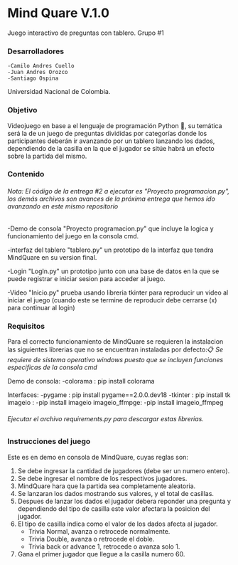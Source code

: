 ﻿# Mind Quare V.1.0 
 Juego interactivo de preguntas con tablero.
 Grupo #1
 
### Desarrolladores
    -Camilo Andres Cuello
    -Juan Andres Orozco
    -Santiago Ospina

Universidad Nacional de Colombia.

### Objetivo 
Videojuego en base a el lenguaje de programación Python :snake:, su temática será la de un juego de preguntas divididas por categorías donde los participantes deberán ir avanzando por un tablero lanzando los dados, dependiendo de la casilla en la que el jugador se sitúe habrá un efecto sobre la partida del mismo. 

### Contenido

###### _Nota: El código de la entrega #2 a ejecutar es "Proyecto programacion.py", los demás archivos son avances de la próxima entrega que hemos ido avanzando en este mismo repositorio_

-Demo de consola "Proyecto programacion.py" que incluye la logica y funcionamiento del juego en la consola cmd.

-interfaz del tablero "tablero.py" un prototipo de la interfaz que tendra MindQuare en su version final.

-Login "LogIn.py" un prototipo junto con una base de datos en la que se puede registrar e iniciar sesion para acceder al juego.

-Video "Inicio.py" prueba usando libreria tkinter para reproducir un video al iniciar el juego (cuando este se termine de reproducir debe cerrarse (x) para continuar al login)

### Requisitos
Para el correcto funcionamiento de MindQuare se requieren la instalacion las siguientes librerias que no se encuentran instaladas por defecto:📋
_Se requiere de sistema operativo windows puesto que se incluyen funciones especificas de la consola cmd_

Demo de consola:
-colorama : 
pip install colorama

Interfaces:
-pygame : 
pip install pygame==2.0.0.dev18 
-tkinter : 
pip install tk
imageio :
-pip install imageio
imageio_ffmpge:
-pip install imageio_ffmpeg

###### _Ejecutar el archivo requirements.py para descargar estas librerias._

### Instrucciones del juego

Este es en demo en consola de MindQuare, cuyas reglas son:
1) Se debe ingresar la cantidad de jugadores (debe ser un numero entero).
2) Se debe ingresar el nombre de los respectivos jugadores.
3) MindQuare hara que la partida sea completamente aleatoria.
3) Se lanzaran los dados mostrando sus valores, y el total de casillas.
4) Despues de lanzar los dados el jugador debera reponder una pregunta y dependiendo del tipo
   de casilla este valor afectara la posicion del jugador.
5) El tipo de casilla indica como el valor de los dados afecta al jugador.
   - Trivia Normal, avanza o retrocede normalmente.
   - Trivia Double, avanza o retrocede el doble.
   - Trivia back or advance 1, retrocede o avanza solo 1.
6) Gana el primer jugador que llegue a la casilla numero 60.
